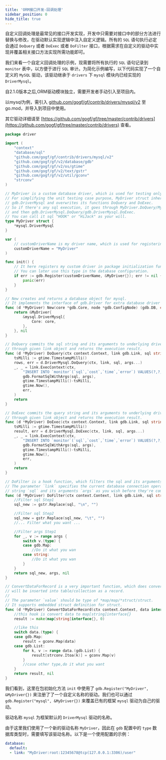 ```yaml
---
title: 'ORM接口开发-回调处理'
sidebar_position: 0
hide_title: true
---
```


自定义回调处理是最常见的接口开发实现，开发中只需要对接口中的部分方法进行替换与修改，在驱动默认实现逻辑中注入自定义逻辑。所有的 `SQL` 语句执行必定会通过 `DoQuery` 或者 `DoExec` 或者 `DoFilter` 接口，根据需求在自定义的驱动中实现并覆盖相关接口方法实现所需功能即可。

我们来看一个自定义回调处理的示例，现需要将所有执行的 `SQL` 语句记录到 `monitor` 表中，以方便于进行 `SQL` 审计。为简化示例编写，以下代码实现了一个自定义的 `MySQL` 驱动，该驱动继承于 `drivers` 下 `mysql` 模块内已经实现的 `DriverMysql`。

自2.1.0版本之后,ORM驱动模块独立，需要开发者手动引入至项目内。

以mysql为例，需引入 [github.com/gogf/gf/contrib/drivers/mysql/v2](http://github.com/gogf/gf/contrib/drivers/mysql/v2) 至go.mod，并导入到项目中使用。

其它驱动详细请至 [https://github.com/gogf/gf/tree/master/contrib/drivers](https://github.com/gogf/gf/tree/master/contrib/drivers) 查看。

```go
package driver

import (
	"context"
	"database/sql"
	"github.com/gogf/gf/contrib/drivers/mysql/v2"
	"github.com/gogf/gf/v2/database/gdb"
	"github.com/gogf/gf/v2/os/gtime"
	"github.com/gogf/gf/v2/text/gstr"
	"github.com/gogf/gf/v2/util/gconv"
	"strconv"
)

// MyDriver is a custom database driver, which is used for testing only.
// For simplifying the unit testing case purpose, MyDriver struct inherits the mysql driver
// gdb.DriverMysql and overwrites its functions DoQuery and DoExec.
// So if there's any sql execution, it goes through MyDriver.DoQuery/MyDriver.DoExec firstly
// and then gdb.DriverMysql.DoQuery/gdb.DriverMysql.DoExec.
// You can call it sql "HOOK" or "HiJack" as your will.
type MyDriver struct {
	*mysql.DriverMysql
}

var (
	// customDriverName is my driver name, which is used for registering.
	customDriverName = "MyDriver"
)

func init() {
	// It here registers my custom driver in package initialization function "init".
	// You can later use this type in the database configuration.
	if err := gdb.Register(customDriverName, &MyDriver{}); err != nil {
		panic(err)
	}
}

// New creates and returns a database object for mysql.
// It implements the interface of gdb.Driver for extra database driver installation.
func (d *MyDriver) New(core *gdb.Core, node *gdb.ConfigNode) (gdb.DB, error) {
	return &MyDriver{
		&mysql.DriverMysql{
			Core: core,
		},
	}, nil
}

// DoQuery commits the sql string and its arguments to underlying driver
// through given link object and returns the execution result.
func (d *MyDriver) DoQuery(ctx context.Context, link gdb.Link, sql string, args ...interface{}) (rows gdb.Result, err error) {
	tsMilli := gtime.TimestampMilli()
	rows, err = d.DriverMysql.DoQuery(ctx, link, sql, args...)
	_, _ = link.ExecContext(ctx,
		"INSERT INTO `monitor`(`sql`,`cost`,`time`,`error`) VALUES(?,?,?,?)",
		gdb.FormatSqlWithArgs(sql, args),
		gtime.TimestampMilli()-tsMilli,
		gtime.Now(),
		err,
	)
	return
}

// DoExec commits the query string and its arguments to underlying driver
// through given link object and returns the execution result.
func (d *MyDriver) DoExec(ctx context.Context, link gdb.Link, sql string, args ...interface{}) (result sql.Result, err error) {
	tsMilli := gtime.TimestampMilli()
	result, err = d.DriverMysql.DoExec(ctx, link, sql, args...)
	_, _ = link.ExecContext(ctx,
		"INSERT INTO `monitor`(`sql`,`cost`,`time`,`error`) VALUES(?,?,?,?)",
		gdb.FormatSqlWithArgs(sql, args),
		gtime.TimestampMilli()-tsMilli,
		gtime.Now(),
		err,
	)
	return
}

// DoFilter is a hook function, which filters the sql and its arguments before it's committed to underlying driver.
// The parameter `link` specifies the current database connection operation object. You can modify the sql
// string `sql` and its arguments `args` as you wish before they're committed to driver.
func (d *MyDriver) DoFilter(ctx context.Context, link gdb.Link, sql string, args []interface{}) (newSql string, newArgs []interface{}, err error) {
	//Filter sql Step1
	sql_new := gstr.Replace(sql, "\n", "")

	//Filter sql Step2
	sql_new = gstr.Replace(sql_new, "\t", "")
	//... Filter what you want ...

	//Filter args Step1
	for _, v := range args {
		switch v.(type) {
		case gdb.Map:
			//Do it what you wan
		case string:
			//Do it what you wan
		}
	}
	return sql_new, args, nil
}

// ConvertDataForRecord is a very important function, which does converting for any data that
// will be inserted into table/collection as a record.
//
// The parameter `value` should be type of *map/map/*struct/struct.
// It supports embedded struct definition for struct.
func (d *MyDriver) ConvertDataForRecord(ctx context.Context, data interface{}) (map[string]interface{}, error) {
	//this hook is convert data to map[string]interface{}
	result := make(map[string]interface{}, 0)

	//like this
	switch data.(type) {
	case gdb.Map:
		result = gconv.Map(data)
	case gdb.List:
		for k, v := range data.(gdb.List) {
			result[strconv.Itoa(k)] = gconv.Map(v)
		}
		//case other type,do it what you want
	}
	return result, nil
}

```

我们看到，这里在包初始化方法 `init` 中使用了 `gdb.Register("MyDriver", &MyDriver{})` 来注册了了一个自定义名称的驱动。我们也可以通过 `gdb.Register("mysql", &MyDriver{})` 来覆盖已有的框架 `mysql` 驱动为自己的驱动。

驱动名称 `mysql` 为框架默认的 `DriverMysql` 驱动的名称。

由于这里我们使用了一个新的驱动名称 `MyDriver`，因此在 `gdb` 配置中的 `type` 数据库类型时，需要填写该驱动名称。以下是一个使用配置的示例：

```yaml
database:
  default:
  - link: "MyDriver:root:12345678@tcp(127.0.0.1:3306)/user"
```